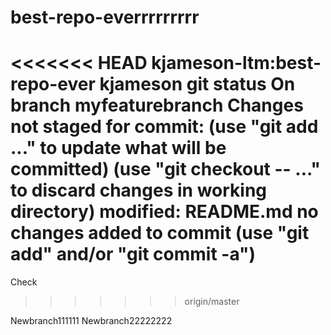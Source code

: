 # best-repo-everrrrrrrrr

<<<<<<< HEAD
kjameson-ltm:best-repo-ever kjameson git status
On branch myfeaturebranch
Changes not staged for commit:
      (use "git add <file>..." to update what will be committed)
      (use "git checkout -- <file>..." to discard changes in working directory)
   modified: README.md
no changes added to commit (use "git add" and/or "git commit -a")
=======
Check
>>>>>>> origin/master


Newbranch111111
Newbranch22222222
